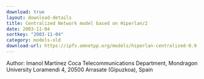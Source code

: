 ```yaml
---
download: true
layout: download-details
title: Centralized Network model based on Hiperlan/2
date: 2003-11-04
sortkey: "2003-11-04"
category: models-old
download-url: https://ipfs.omnetpp.org/models/hiperlan-centralized-0.9-src.tgz
---
```


Author: Imanol Martinez Coca
Telecommunications Department, Mondragon University
Loramendi 4, 20500 Arrasate (Gipuzkoa), Spain
